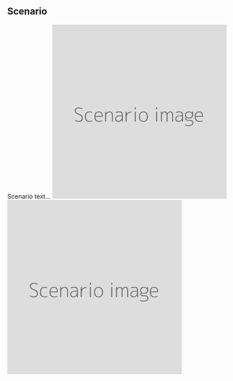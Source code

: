 ## Scenario
Scenario text...
![](scenario.png "Illustrate scenario 1")
<br>
![](scenario.png "Illustrate scenario 2")